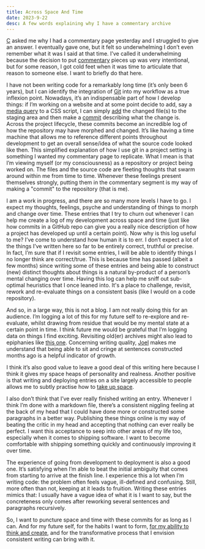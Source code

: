 ```yaml
---
title: Across Space And Time
date: 2023-9-22
desc: A few words explaining why I have a commentary archive
---
```

[C](https://aforawoke.com/) asked me why I had a commentary page yesterday and I struggled to give an answer. I eventually gave one, but it felt so underwhelming I don’t even remember what it was I said at that time. I’ve called it underwhelming because the decision to put [commentary](https://www.onkhida.me/commentary) pieces up was very intentional, but for some reason, I got cold feet when it was time to articulate that reason to someone else. I want to briefly do that here.

I have not been writing code for a remarkably long time (it’s only been 6 years), but I can identify the integration of [Git](https://en.wikipedia.org/wiki/Git) into my workflow as a true inflexion point. Nowadays, it’s an indispensable part of how I develop things: if I’m working on a website and at some point decide to add, say a [media query](https://www.onkhida.me/c/media-queries) to a CSS script, I can simply [add](https://www.atlassian.com/git/tutorials/saving-changes) the changed file(s) to the staging area and then make a [commit](https://en.wikipedia.org/wiki/Commit_(version_control)) describing what the change is. Across the project lifecycle, these commits become an incredible log of how the repository may have morphed and changed. It’s like having a time machine that allows me to reference different points throughout development to get an overall sense/idea of what the source code looked like then. This simplified explanation of how I use git in a project setting is something I wanted my commentary page to replicate. What I mean is that I’m viewing myself (or my consciousness) as a repository or project being worked on. The files and the source code are fleeting thoughts that swarm around within me from time to time. Whenever these feelings present themselves strongly, putting them in the commentary segment is my way of making a "commit" to the repository (that is me).

I am a work in progress, and there are so many more levels I have to go. I expect my thoughts, feelings, psyche and understanding of things to morph and change over time. These entries that I try to churn out whenever I can help me create a log of my development across space and time (just like how commits in a GitHub repo can give you a really nice description of how a project has developed up until a certain point). Now why is this log useful to me? I’ve come to understand how human it is to err. I don’t expect a lot of the things I’ve written here so far to be entirely correct, truthful or precise. In fact, I’m sure that if I revisit some entries, I will be able to identify things I no longer think are correct/true. This is because time has passed (albeit a few months) since writing some of these entries and being able to construct (new) distinct thoughts about things is a natural by-product of a person’s mental changing over time. Having this log can help me sniff out sub-optimal heuristics that I once leaned into. It's a place to challenge, revisit, rework and re-evaluate things on a consistent basis (like I would on a code repository).

And so, in a large way, this is not a blog. I am not really doing this for an audience. I’m logging a lot of this for my future self to re-explore and re-evaluate, whilst drawing from residue that would be my mental state at a certain point in time. I think future me would be grateful that I’m logging data on things I find exciting. Revisiting old(er) archives might also lead to epiphanies like [this one](https://www.onkhida.me/c/nineteen). Concerning writing quality, [Joel](https://twitter.com/joeladejola) makes me understand that being able to sit and cringe at sentences constructed months ago is a helpful indicator of growth.

I think it’s also good value to leave a good deal of this writing here because I think it gives my space heaps of personality and realness. Another positive is that writing and deploying entries on a site largely accessible to people allows me to subtly practise how to [take up space](https://www.onkhida.me/c/centre-forward-play).

I also don’t think that I’ve ever really finished writing an entry. Whenever I think I’m done with a markdown file, there’s a consistent niggling feeling at the back of my head that I could have done more or constructed some paragraphs in a better way. Publishing these things online is my way of beating the critic in my head and accepting that nothing can ever really be perfect. I want this acceptance to seep into other areas of my life too, especially when it comes to shipping software. I want to become comfortable with shipping something quickly and continuously improving it over time.

The experience of going from development to deployment is also a good one. It’s satisfying when I’m able to beat the initial ambiguity that comes from starting to arrive at the finish line. I experience this a lot when I’m writing code: the problem often feels vague, ill-defined and confusing. Still, more often than not, keeping at it leads to fruition. Writing these entries mimics that: I usually have a vague idea of what it is I want to say, but the concreteness only comes after reworking several sentences and paragraphs recursively.

So, I want to puncture space and time with these commits for as long as I can. And for my future self, for the habits I want to form, [for my ability to think and create](https://michaelnotebook.com/wn/website_enhance.html), and for the transformative process that I envision consistent writing can bring with it.